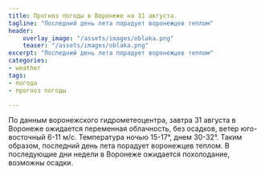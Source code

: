 ```yaml
---
title: Прогноз погоды в Воронеже на 31 августа.
tagline: "Последний день лета порадует воронежцев теплом"
header:
    overlay_image: "/assets/images/oblaka.png"
    teaser: "/assets/images/oblaka.png"
excerpt: "Последний день лета порадует воронежцев теплом"
categories:
- weather
tags:
- погода
- прогноз погоды

---
```


По данным воронежского гидрометеоцентра, завтра 31 августа в Воронеже ожидается переменная облачность, без осадков, ветер юго-восточный 6-11 м/с. 
Температура ночью 15-17°, днем 30-32°. 
Таким образом, последний день лета порадует воронежцев теплом.
В последующие дни недели в Воронеже ожидается похолодание, возможны осадки.